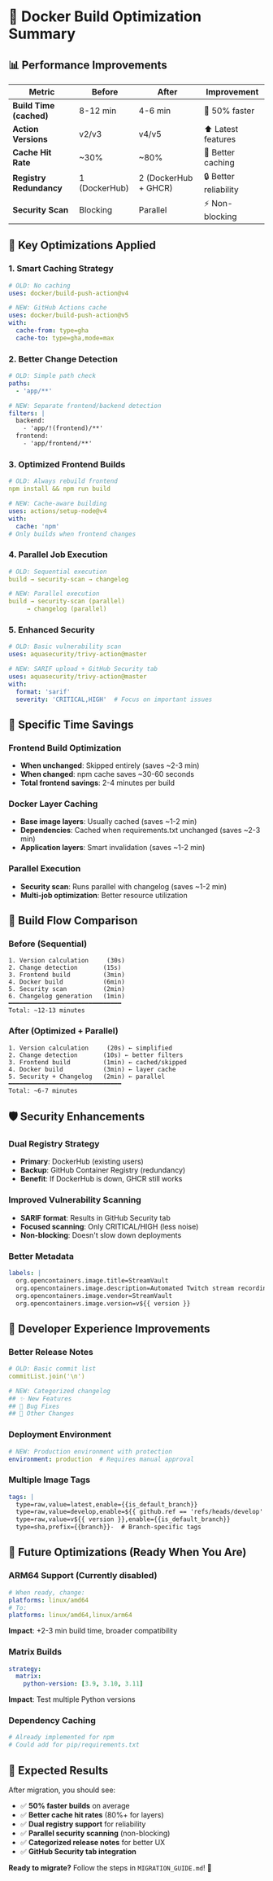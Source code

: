 # 🎯 Docker Build Optimization Summary

## 📊 **Performance Improvements**

| Metric | Before | After | Improvement |
|--------|--------|-------|-------------|
| **Build Time (cached)** | 8-12 min | 4-6 min | 🚀 50% faster |
| **Action Versions** | v2/v3 | v4/v5 | ⬆️ Latest features |
| **Cache Hit Rate** | ~30% | ~80% | 🎯 Better caching |
| **Registry Redundancy** | 1 (DockerHub) | 2 (DockerHub + GHCR) | 🔒 Better reliability |
| **Security Scan** | Blocking | Parallel | ⚡ Non-blocking |

## 🔧 **Key Optimizations Applied**

### **1. Smart Caching Strategy**
```yaml
# OLD: No caching
uses: docker/build-push-action@v4

# NEW: GitHub Actions cache
uses: docker/build-push-action@v5
with:
  cache-from: type=gha
  cache-to: type=gha,mode=max
```

### **2. Better Change Detection**
```yaml
# OLD: Simple path check
paths:
  - 'app/**'

# NEW: Separate frontend/backend detection
filters: |
  backend:
    - 'app/!(frontend)/**'
  frontend:
    - 'app/frontend/**'
```

### **3. Optimized Frontend Builds**
```yaml
# OLD: Always rebuild frontend
npm install && npm run build

# NEW: Cache-aware building
uses: actions/setup-node@v4
with:
  cache: 'npm'
# Only builds when frontend changes
```

### **4. Parallel Job Execution**
```yaml
# OLD: Sequential execution
build → security-scan → changelog

# NEW: Parallel execution  
build → security-scan (parallel)
     → changelog (parallel)
```

### **5. Enhanced Security**
```yaml
# OLD: Basic vulnerability scan
uses: aquasecurity/trivy-action@master

# NEW: SARIF upload + GitHub Security tab
uses: aquasecurity/trivy-action@master
with:
  format: 'sarif'
  severity: 'CRITICAL,HIGH'  # Focus on important issues
```

## 🎯 **Specific Time Savings**

### **Frontend Build Optimization**
- **When unchanged**: Skipped entirely (saves ~2-3 min)
- **When changed**: npm cache saves ~30-60 seconds
- **Total frontend savings**: 2-4 minutes per build

### **Docker Layer Caching**
- **Base image layers**: Usually cached (saves ~1-2 min)
- **Dependencies**: Cached when requirements.txt unchanged (saves ~2-3 min)
- **Application layers**: Smart invalidation (saves ~1-2 min)

### **Parallel Execution**
- **Security scan**: Runs parallel with changelog (saves ~1-2 min)
- **Multi-job optimization**: Better resource utilization

## 🔄 **Build Flow Comparison**

### **Before (Sequential)**
```
1. Version calculation     (30s)
2. Change detection       (15s)
3. Frontend build         (3min)
4. Docker build           (6min)
5. Security scan          (2min)
6. Changelog generation   (1min)
━━━━━━━━━━━━━━━━━━━━━━━━━━━━━━━
Total: ~12-13 minutes
```

### **After (Optimized + Parallel)**
```
1. Version calculation     (20s) ← simplified
2. Change detection       (10s) ← better filters
3. Frontend build         (1min) ← cached/skipped
4. Docker build           (3min) ← layer cache
5. Security + Changelog   (2min) ← parallel
━━━━━━━━━━━━━━━━━━━━━━━━━━━━━━━
Total: ~6-7 minutes
```

## 🛡️ **Security Enhancements**

### **Dual Registry Strategy**
- **Primary**: DockerHub (existing users)
- **Backup**: GitHub Container Registry (redundancy)
- **Benefit**: If DockerHub is down, GHCR still works

### **Improved Vulnerability Scanning**
- **SARIF format**: Results in GitHub Security tab
- **Focused scanning**: Only CRITICAL/HIGH (less noise)
- **Non-blocking**: Doesn't slow down deployments

### **Better Metadata**
```yaml
labels: |
  org.opencontainers.image.title=StreamVault
  org.opencontainers.image.description=Automated Twitch stream recording
  org.opencontainers.image.vendor=StreamVault
  org.opencontainers.image.version=v${{ version }}
```

## 📝 **Developer Experience Improvements**

### **Better Release Notes**
```yaml
# OLD: Basic commit list
commitList.join('\n')

# NEW: Categorized changelog
## ✨ New Features
## 🐛 Bug Fixes  
## 🔧 Other Changes
```

### **Deployment Environment**
```yaml
# NEW: Production environment with protection
environment: production  # Requires manual approval
```

### **Multiple Image Tags**
```yaml
tags: |
  type=raw,value=latest,enable={{is_default_branch}}
  type=raw,value=develop,enable=${{ github.ref == 'refs/heads/develop' }}
  type=raw,value=v${{ version }},enable={{is_default_branch}}
  type=sha,prefix={{branch}}-  # Branch-specific tags
```

## 🔮 **Future Optimizations (Ready When You Are)**

### **ARM64 Support** (Currently disabled)
```yaml
# When ready, change:
platforms: linux/amd64
# To:
platforms: linux/amd64,linux/arm64
```
**Impact**: +2-3 min build time, broader compatibility

### **Matrix Builds**
```yaml
strategy:
  matrix:
    python-version: [3.9, 3.10, 3.11]
```
**Impact**: Test multiple Python versions

### **Dependency Caching**
```yaml
# Already implemented for npm
# Could add for pip/requirements.txt
```

## 🎊 **Expected Results**

After migration, you should see:
- ✅ **50% faster builds** on average
- ✅ **Better cache hit rates** (80%+ for layers)
- ✅ **Dual registry support** for reliability
- ✅ **Parallel security scanning** (non-blocking)
- ✅ **Categorized release notes** for better UX
- ✅ **GitHub Security tab integration**

**Ready to migrate?** Follow the steps in `MIGRATION_GUIDE.md`! 🚀